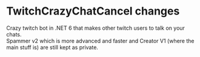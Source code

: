 # TwitchCrazyChatCancel changes
Crazy twitch bot in .NET 6 that makes other twitch users to talk on your chats. <br/>
Spammer v2 which is more advanced and faster and Creator V1 (where the main stuff is) are still kept as private.
